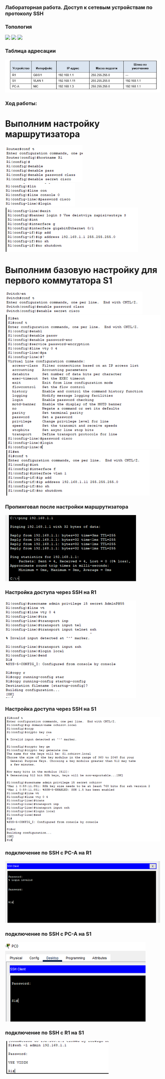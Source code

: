 ### Лабораторная работа. Доступ к сетевым устройствам по протоколу SSH

### Топология
![]([[https://github.com/Chausy/DZ/blob/94938b8ebf577308a8f2c5fe566e13cd6a84ac2c/5lab%20screen/%D1%82%D0%BE%D0%BF%D0%BE%D0%BB%D0%BE%D0%B3%D0%B8%D1%8F.PNG](https://github.com/Chausy/DZ/blob/16f6c3ef782bf6c04d918639e58396be96eab86c/lab6/%D1%82%D0%BE%D0%BF%D0%BE%D0%BB%D0%BE%D0%B3%D0%B8%D1%8F.PNG))  
![]([[https://github.com/Chausy/DZ/blob/94938b8ebf577308a8f2c5fe566e13cd6a84ac2c/5lab%20screen/%D1%82%D0%BE%D0%BF%D0%BE%D0%BB%D0%BE%D0%B3%D0%B8%D1%8F.PNG](https://github.com/Chausy/DZ/blob/b42ac100d1492458d422974bfb4c6dae5fffa1f8/lab6/%D1%82%D0%B0%D0%B1%D0%BB%D0%B8%D1%86%D0%B0%20%D0%B0%D0%B4%D1%80%D0%B5%D1%81%D0%B0%D1%86%D0%B8%D0%B8.PNG))
![]([https://github.com/Chausy/DZ/blob/94938b8ebf577308a8f2c5fe566e13cd6a84ac2c/5lab%20screen/%D1%82%D0%BE%D0%BF%D0%BE%D0%BB%D0%BE%D0%B3%D0%B8%D1%8F.PNG)



### Таблица адресации
![](https://github.com/Chausy/DZ/blob/94938b8ebf577308a8f2c5fe566e13cd6a84ac2c/5lab%20screen/%D0%A2%D0%B0%D0%B1%D0%BB%D0%B8%D1%86%D0%B0%20%D0%B0%D0%B4%D1%80%D0%B5%D1%81%D0%B0%D1%86%D0%B8%D0%B8.PNG)  


### Ход работы:  
# Выполним  настройку маршрутизатора  
![](https://github.com/Chausy/DZ/blob/94938b8ebf577308a8f2c5fe566e13cd6a84ac2c/5lab%20screen/%D0%BF%D0%B0%D1%80%D0%BE%D0%BB%D0%B8%20R1%20(1).PNG)  
![](https://github.com/Chausy/DZ/blob/94938b8ebf577308a8f2c5fe566e13cd6a84ac2c/5lab%20screen/%D0%BF%D0%B0%D1%80%D0%BE%D0%BB%D0%B8%20R1%20(2).PNG)  
![](https://github.com/Chausy/DZ/blob/94938b8ebf577308a8f2c5fe566e13cd6a84ac2c/5lab%20screen/%D0%BF%D0%BE%D0%B4%D0%BD%D1%8F%D0%BB%20%D0%B8%D0%BD%D1%82%D0%B5%D1%80%D1%84%D0%B5%D0%B9%D1%81%20R1.PNG)  

# Выполним базовую настройку для первого коммутатора S1
![](https://github.com/Chausy/DZ/blob/8d62f8efabda6d237bfb1a267b5592417663604e/5lab%20screen/%D0%BF%D0%B0%D1%80%D0%BE%D0%BB%D1%8C%20S1%20(1).PNG)  
![](https://github.com/Chausy/DZ/blob/8d62f8efabda6d237bfb1a267b5592417663604e/5lab%20screen/%D0%BF%D0%B0%D1%80%D0%BE%D0%BB%D1%8C%20S1%20(2).PNG)  
![](https://github.com/Chausy/DZ/blob/8d62f8efabda6d237bfb1a267b5592417663604e/5lab%20screen/ip%20S1.PNG)
  
### Пропинговал после настройки маршрутизатора
![](https://github.com/Chausy/DZ/blob/8d62f8efabda6d237bfb1a267b5592417663604e/5lab%20screen/ping%20c%20PC%20%D0%BD%D0%B0%20R1%20%D0%BF%D0%BE%D1%81%D0%BB%D0%B5%20%D0%BF%D0%B5%D1%80%D0%B2%D0%B8%D1%87%D0%BD%D0%BE%D0%B9%20%D0%BD%D0%B0%D1%81%D1%82%D1%80%D0%BE%D0%B9%D0%BA%D0%B8.PNG)  




### Настройка доступа через SSH на R1 
![](https://github.com/Chausy/DZ/blob/8d62f8efabda6d237bfb1a267b5592417663604e/5lab%20screen/%D1%81%D0%BE%D0%B7%D0%B4%D0%B0%D0%B5%D0%BC%20%D0%BF%D0%BE%D0%BB%D1%8C%D0%B7%D0%BE%D0%B2%D0%B0%D1%82%D0%B5%D0%BB%D1%8F%20%D0%B8%20%D0%B2%D0%BA%D0%BB%D1%8E%D1%87%D0%B0%D0%B5%D0%BC%20SSH%20R1.PNG)  

### Настройка доступа через SSH на S1
![](https://github.com/Chausy/DZ/blob/8d62f8efabda6d237bfb1a267b5592417663604e/5lab%20screen/%D0%BD%D0%B0%D1%81%D1%82%D1%80%D0%BE%D0%B9%D0%BA%D0%B0%20%D0%BA%D0%BE%D0%BC%D0%BC%D1%83%D1%82%D0%B0%D1%82%D0%BE%D1%80%D0%B0%20SSH.PNG)  


### подключение по SSH с PC-A на R1
![](https://github.com/Chausy/DZ/blob/8d62f8efabda6d237bfb1a267b5592417663604e/5lab%20screen/%D0%BF%D0%BE%D0%B4%D0%BA%D0%BB%D1%8E%D1%87%D0%B8%D0%BB%D1%81%D1%8F%20%D0%BF%D0%BE%20SSH%20%D0%BD%D0%B0%20R1%20%D1%81%20PC%20%D1%81%20%D0%BB%D0%BE%D0%BA%D0%B0%D0%BB%D1%8C%D0%BD%D0%BE%D0%B9%20%D1%83%D1%87%D0%B5%D1%82%D0%BA%D0%B8.PNG)  


### подключение по SSH с PC-A на S1
![](https://github.com/Chausy/DZ/blob/8d62f8efabda6d237bfb1a267b5592417663604e/5lab%20screen/%D0%BF%D0%BE%D0%B4%D0%BA%D0%BB%D1%8E%D1%87%D0%B5%D0%BD%D0%B8%D0%B5%20%D0%BF%D0%BE%20SSH%20S1.PNG)  

### подключение по SSH с R1 на S1
![](https://github.com/Chausy/DZ/blob/8d62f8efabda6d237bfb1a267b5592417663604e/5lab%20screen/SSH%20S1%20%D0%BD%D0%B0%20R1.PNG)
